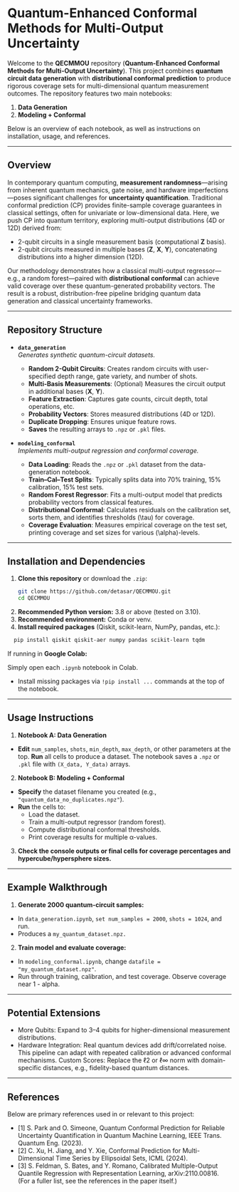 # Quantum-Enhanced Conformal Methods for Multi-Output Uncertainty

Welcome to the **QECMMOU** repository (**Quantum-Enhanced Conformal Methods for Multi-Output Uncertainty**). This project combines **quantum circuit data generation** with **distributional conformal prediction** to produce rigorous coverage sets for multi-dimensional quantum measurement outcomes. The repository features two main notebooks:

1. **Data Generation**  
2. **Modeling + Conformal**  

Below is an overview of each notebook, as well as instructions on installation, usage, and references.

---

## Overview

In contemporary quantum computing, **measurement randomness**—arising from inherent quantum mechanics, gate noise, and hardware imperfections—poses significant challenges for **uncertainty quantification**. Traditional conformal prediction (CP) provides finite-sample coverage guarantees in classical settings, often for univariate or low-dimensional data. Here, we push CP into quantum territory, exploring multi-output distributions (4D or 12D) derived from:
- 2-qubit circuits in a single measurement basis (computational **Z** basis).
- 2-qubit circuits measured in multiple bases (**Z**, **X**, **Y**), concatenating distributions into a higher dimension (12D).

Our methodology demonstrates how a classical multi-output regressor—e.g., a random forest—paired with **distributional conformal** can achieve valid coverage over these quantum-generated probability vectors. The result is a robust, distribution-free pipeline bridging quantum data generation and classical uncertainty frameworks.

---

## Repository Structure

- **`data_generation`**  
  *Generates synthetic quantum-circuit datasets.*  
  - **Random 2-Qubit Circuits**: Creates random circuits with user-specified depth range, gate variety, and number of shots.  
  - **Multi-Basis Measurements**: (Optional) Measures the circuit output in additional bases (**X**, **Y**).  
  - **Feature Extraction**: Captures gate counts, circuit depth, total operations, etc.  
  - **Probability Vectors**: Stores measured distributions (4D or 12D).  
  - **Duplicate Dropping**: Ensures unique feature rows.  
  - **Saves** the resulting arrays to `.npz` or `.pkl` files.

- **`modeling_conformal`**  
  *Implements multi-output regression and conformal coverage.*  
  - **Data Loading**: Reads the `.npz` or `.pkl` dataset from the data-generation notebook.  
  - **Train–Cal–Test Splits**: Typically splits data into 70% training, 15% calibration, 15% test sets.  
  - **Random Forest Regressor**: Fits a multi-output model that predicts probability vectors from classical features.  
  - **Distributional Conformal**: Calculates residuals on the calibration set, sorts them, and identifies thresholds \(\tau\) for coverage.  
  - **Coverage Evaluation**: Measures empirical coverage on the test set, printing coverage and set sizes for various \(\alpha\)-levels.

---

## Installation and Dependencies

1. **Clone this repository** or download the `.zip`:
   ```bash
   git clone https://github.com/detasar/QECMMOU.git
   cd QECMMOU
   ```
2. **Recommended Python version:** 3.8 or above (tested on 3.10).
3. **Recommended environment:** Conda or venv.
4. **Install required packages** (Qiskit, scikit-learn, NumPy, pandas, etc.):
```bash
  pip install qiskit qiskit-aer numpy pandas scikit-learn tqdm
```
If running in **Google Colab:**

Simply open each `.ipynb` notebook in Colab.
* Install missing packages via `!pip install ...` commands at the top of the notebook.

---
## Usage Instructions
1. **Notebook A: Data Generation**

* **Edit** `num_samples`, `shots`, `min_depth`, `max_depth`, or other parameters at the top.
**Run** all cells to produce a dataset.
The notebook saves a `.npz` or `.pkl` file with `(X_data, Y_data)` arrays.

2. **Notebook B: Modeling + Conformal**

* **Specify** the dataset filename you created (e.g., `"quantum_data_no_duplicates.npz"`).
* **Run** the cells to:
  * Load the dataset.
  * Train a multi-output regressor (random forest).
  * Compute distributional conformal thresholds.
  * Print coverage results for multiple α-values.
    
3. **Check the console outputs or final cells for coverage percentages and hypercube/hypersphere sizes.**

---
## Example Walkthrough
 1. **Generate 2000 quantum-circuit samples:**

  * In `data_generation.ipynb`, `set num_samples = 2000`, `shots = 1024`, and run.
  * Produces a `my_quantum_dataset.npz.`

2. **Train model and evaluate coverage:**

  * In `modeling_conformal.ipynb`, change `datafile = "my_quantum_dataset.npz"`.
  * Run through training, calibration, and test coverage. Observe coverage near 1 - alpha.
    
---
## Potential Extensions
* More Qubits: Expand to 3–4 qubits for higher-dimensional measurement distributions.
* Hardware Integration: Real quantum devices add drift/correlated noise. This pipeline can adapt with repeated calibration or advanced conformal mechanisms.
Custom Scores: Replace the ℓ2 or ℓ∞ norm with domain-specific distances, e.g., fidelity-based quantum distances.

---
## References
Below are primary references used in or relevant to this project:

* [1] S. Park and O. Simeone, Quantum Conformal Prediction for Reliable Uncertainty Quantification in Quantum Machine Learning, IEEE Trans. Quantum Eng. (2023).
* [2] C. Xu, H. Jiang, and Y. Xie, Conformal Prediction for Multi-Dimensional Time Series by Ellipsoidal Sets, ICML (2024).
* [3] S. Feldman, S. Bates, and Y. Romano, Calibrated Multiple-Output Quantile Regression with Representation Learning, arXiv:2110.00816.
(For a fuller list, see the references in the paper itself.)

